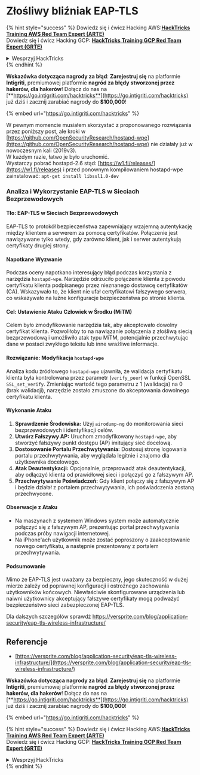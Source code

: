 # Złośliwy bliźniak EAP-TLS

{% hint style="success" %}
Dowiedz się i ćwicz Hacking AWS:<img src="/.gitbook/assets/arte.png" alt="" data-size="line">[**HackTricks Training AWS Red Team Expert (ARTE)**](https://training.hacktricks.xyz/courses/arte)<img src="/.gitbook/assets/arte.png" alt="" data-size="line">\
Dowiedz się i ćwicz Hacking GCP: <img src="/.gitbook/assets/grte.png" alt="" data-size="line">[**HackTricks Training GCP Red Team Expert (GRTE)**<img src="/.gitbook/assets/grte.png" alt="" data-size="line">](https://training.hacktricks.xyz/courses/grte)

<details>

<summary>Wesprzyj HackTricks</summary>

* Sprawdź [**plany subskrypcyjne**](https://github.com/sponsors/carlospolop)!
* **Dołącz do** 💬 [**grupy Discord**](https://discord.gg/hRep4RUj7f) lub [**grupy telegramowej**](https://t.me/peass) lub **śledź** nas na **Twitterze** 🐦 [**@hacktricks\_live**](https://twitter.com/hacktricks\_live)**.**
* **Dziel się trikami hakerskimi, przesyłając PR-y do** [**HackTricks**](https://github.com/carlospolop/hacktricks) i [**HackTricks Cloud**](https://github.com/carlospolop/hacktricks-cloud) repozytoriów na GitHubie.

</details>
{% endhint %}

<img src="../../.gitbook/assets/i3.png" alt="" data-size="original">\
**Wskazówka dotycząca nagrody za błąd**: **Zarejestruj się** na platformie **Intigriti**, premiumowej platformie **nagród za błędy stworzonej przez hakerów, dla hakerów**! Dołącz do nas na [**https://go.intigriti.com/hacktricks**](https://go.intigriti.com/hacktricks) już dziś i zacznij zarabiać nagrody do **$100,000**!

{% embed url="https://go.intigriti.com/hacktricks" %}

W pewnym momencie musiałem skorzystać z proponowanego rozwiązania przez poniższy post, ale kroki w [https://github.com/OpenSecurityResearch/hostapd-wpe](https://github.com/OpenSecurityResearch/hostapd-wpe) nie działały już w nowoczesnym kali (2019v3).\
W każdym razie, łatwo je było uruchomić.\
Wystarczy pobrać hostapd-2.6 stąd: [https://w1.fi/releases/](https://w1.fi/releases) i przed ponownym kompilowaniem hostapd-wpe zainstalować: `apt-get install libssl1.0-dev`

### Analiza i Wykorzystanie EAP-TLS w Sieciach Bezprzewodowych

#### Tło: EAP-TLS w Sieciach Bezprzewodowych
EAP-TLS to protokół bezpieczeństwa zapewniający wzajemną autentykację między klientem a serwerem za pomocą certyfikatów. Połączenie jest nawiązywane tylko wtedy, gdy zarówno klient, jak i serwer autentykują certyfikaty drugiej strony.

#### Napotkane Wyzwanie
Podczas oceny napotkano interesujący błąd podczas korzystania z narzędzia `hostapd-wpe`. Narzędzie odrzuciło połączenie klienta z powodu certyfikatu klienta podpisanego przez nieznanego dostawcę certyfikatów (CA). Wskazywało to, że klient nie ufał certyfikatowi fałszywego serwera, co wskazywało na luźne konfiguracje bezpieczeństwa po stronie klienta.

#### Cel: Ustawienie Ataku Człowiek w Środku (MiTM)
Celem było zmodyfikowanie narzędzia tak, aby akceptowało dowolny certyfikat klienta. Pozwoliłoby to na nawiązanie połączenia z złośliwą siecią bezprzewodową i umożliwiło atak typu MiTM, potencjalnie przechwytując dane w postaci zwykłego tekstu lub inne wrażliwe informacje.

#### Rozwiązanie: Modyfikacja `hostapd-wpe`
Analiza kodu źródłowego `hostapd-wpe` ujawniła, że walidacja certyfikatu klienta była kontrolowana przez parametr (`verify_peer`) w funkcji OpenSSL `SSL_set_verify`. Zmieniając wartość tego parametru z 1 (walidacja) na 0 (brak walidacji), narzędzie zostało zmuszone do akceptowania dowolnego certyfikatu klienta.

#### Wykonanie Ataku
1. **Sprawdzenie Środowiska:** Użyj `airodump-ng` do monitorowania sieci bezprzewodowych i identyfikacji celów.
2. **Utwórz Fałszywy AP:** Uruchom zmodyfikowany `hostapd-wpe`, aby stworzyć fałszywy punkt dostępu (AP) imitujący sieć docelową.
3. **Dostosowanie Portalu Przechwytywania:** Dostosuj stronę logowania portalu przechwytywania, aby wyglądała legitnie i znajomo dla użytkownika docelowego.
4. **Atak Deautentykacji:** Opcjonalnie, przeprowadź atak deautentykacji, aby odłączyć klienta od prawidłowej sieci i połączyć go z fałszywym AP.
5. **Przechwytywanie Poświadczeń:** Gdy klient połączy się z fałszywym AP i będzie działał z portalem przechwytywania, ich poświadczenia zostaną przechwycone.

#### Obserwacje z Ataku
- Na maszynach z systemem Windows system może automatycznie połączyć się z fałszywym AP, prezentując portal przechwytywania podczas próby nawigacji internetowej.
- Na iPhone'ach użytkownik może zostać poproszony o zaakceptowanie nowego certyfikatu, a następnie prezentowany z portalem przechwytywania.

#### Podsumowanie
Mimo że EAP-TLS jest uważany za bezpieczny, jego skuteczność w dużej mierze zależy od poprawnej konfiguracji i ostrożnego zachowania użytkowników końcowych. Niewłaściwie skonfigurowane urządzenia lub naiwni użytkownicy akceptujący fałszywe certyfikaty mogą podważyć bezpieczeństwo sieci zabezpieczonej EAP-TLS.

Dla dalszych szczegółów sprawdź https://versprite.com/blog/application-security/eap-tls-wireless-infrastructure/

## Referencje
* [https://versprite.com/blog/application-security/eap-tls-wireless-infrastructure/](https://versprite.com/blog/application-security/eap-tls-wireless-infrastructure/)

<img src="../../.gitbook/assets/i3.png" alt="" data-size="original">\
**Wskazówka dotycząca nagrody za błąd**: **Zarejestruj się** na platformie **Intigriti**, premiumowej platformie **nagród za błędy stworzonej przez hakerów, dla hakerów**! Dołącz do nas na [**https://go.intigriti.com/hacktricks**](https://go.intigriti.com/hacktricks) już dziś i zacznij zarabiać nagrody do **$100,000**!

{% embed url="https://go.intigriti.com/hacktricks" %}

{% hint style="success" %}
Dowiedz się i ćwicz Hacking AWS:<img src="/.gitbook/assets/arte.png" alt="" data-size="line">[**HackTricks Training AWS Red Team Expert (ARTE)**](https://training.hacktricks.xyz/courses/arte)<img src="/.gitbook/assets/arte.png" alt="" data-size="line">\
Dowiedz się i ćwicz Hacking GCP: <img src="/.gitbook/assets/grte.png" alt="" data-size="line">[**HackTricks Training GCP Red Team Expert (GRTE)**<img src="/.gitbook/assets/grte.png" alt="" data-size="line">](https://training.hacktricks.xyz/courses/grte)

<details>

<summary>Wesprzyj HackTricks</summary>

* Sprawdź [**plany subskrypcyjne**](https://github.com/sponsors/carlospolop)!
* **Dołącz do** 💬 [**grupy Discord**](https://discord.gg/hRep4RUj7f) lub [**grupy telegramowej**](https://t.me/peass) lub **śledź** nas na **Twitterze** 🐦 [**@hacktricks\_live**](https://twitter.com/hacktricks\_live)**.**
* **Dziel się trikami hakerskimi, przesyłając PR-y do** [**HackTricks**](https://github.com/carlospolop/hacktricks) i [**HackTricks Cloud**](https://github.com/carlospolop/hacktricks-cloud) repozytoriów na GitHubie.

</details>
{% endhint %}

